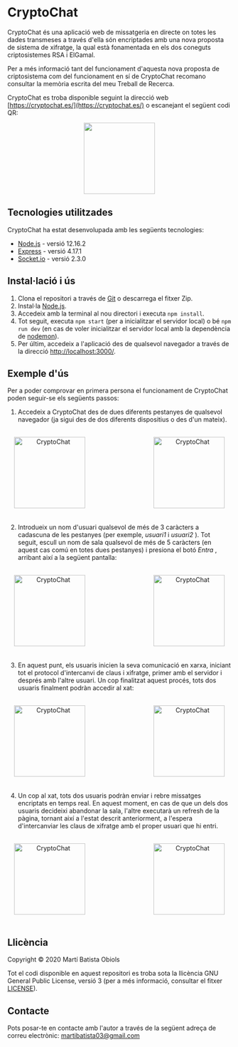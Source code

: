 
# CryptoChat
CryptoChat és una aplicació web de missatgeria en directe on totes les dades transmeses a través d'ella són encriptades amb una nova proposta de sistema de xifratge, la qual està fonamentada en els dos coneguts criptosistemes RSA i ElGamal. 

Per a més informació tant del funcionament d'aquesta nova proposta de criptosistema com del funcionament en sí de CryptoChat recomano consultar la memòria escrita del meu Treball de Recerca.

CryptoChat es troba disponible seguint la direcció web [https://cryptochat.es/](https://cryptochat.es/) o escanejant el següent codi QR:

<div align="center">
  <img width="160" src="https://i.imgur.com/EWWmCzW.png"/>
</div>

## Tecnologies utilitzades
CryptoChat ha estat desenvolupada amb les següents tecnologies:

* [Node.js](https://nodejs.org/en/) - versió 12.16.2
* [Express](https://expressjs.com/) - versió 4.17.1
* [Socket.io](https://socket.io/) - versió 2.3.0

## Instal·lació i ús
1. Clona el repositori a través de [Git](https://git-scm.com/) o descarrega el fitxer Zip.
2. Instal·la [Node.js](https://nodejs.org/en/).
3. Accedeix amb la terminal al nou directori i executa ```npm install```.
4. Tot seguit, executa ```npm start``` (per a inicialitzar el servidor local) o bé ```npm run dev``` (en cas de voler inicialitzar el servidor local amb la dependència de [nodemon](https://www.npmjs.com/package/nodemon)).
5. Per últim, accedeix a l'aplicació des de qualsevol navegador a través de la direcció [http://localhost:3000/](http://localhost:3000/).

## Exemple d'ús
Per a poder comprovar en primera persona el funcionament de CryptoChat poden seguir-se els següents passos:

1. Accedeix a CryptoChat des de dues diferents pestanyes de qualsevol navegador (ja sigui des de dos diferents dispositius o des d'un mateix).

<br />

<div align="center">
  <span> <img width="160" src="https://i.imgur.com/QvBLt5E.png" alt="CryptoChat"/> </span>
  <span> &nbsp &nbsp &nbsp &nbsp &nbsp &nbsp &nbsp &nbsp &nbsp &nbsp &nbsp &nbsp &nbsp &nbsp &nbsp &nbsp &nbsp &nbsp &nbsp </span>
  <span> <img width="160" src="https://i.imgur.com/QvBLt5E.png" alt="CryptoChat"/> </span>
</div>

<br />

2. Introdueix un nom d'usuari qualsevol de més de 3 caràcters a cadascuna de les pestanyes (per exemple, <i> usuari1 </i> i <i> usuari2 </i>). Tot seguit, escull un nom de sala qualsevol de més de 5 caràcters (en aquest cas comú en totes dues pestanyes) i presiona el botó <i> Entra </i>, arribant així a la següent pantalla:

<br />

<div align="center">
  <span> <img width="160" src="https://i.imgur.com/jnvJBLH.png" alt="CryptoChat"/> </span>
  <span> &nbsp &nbsp &nbsp &nbsp &nbsp &nbsp &nbsp &nbsp &nbsp &nbsp &nbsp &nbsp &nbsp &nbsp &nbsp &nbsp &nbsp &nbsp &nbsp </span>
  <span> <img width="160" src="https://i.imgur.com/jnvJBLH.png" alt="CryptoChat"/> </span>
</div>

<br />

3. En aquest punt, els usuaris inicien la seva comunicació en xarxa, iniciant tot el protocol d'intercanvi de claus i xifratge, primer amb el servidor i després amb l'altre usuari. Un cop finalitzat aquest procés, tots dos usuaris finalment podràn accedir al xat:

<br />

<div align="center">
  <span> <img width="160" src="https://i.imgur.com/evchnCV.png" alt="CryptoChat"/> </span>
  <span> &nbsp &nbsp &nbsp &nbsp &nbsp &nbsp &nbsp &nbsp &nbsp &nbsp &nbsp &nbsp &nbsp &nbsp &nbsp &nbsp &nbsp &nbsp &nbsp </span>
  <span> <img width="160" src="https://i.imgur.com/evchnCV.png" alt="CryptoChat"/> </span>
</div>

<br />

4. Un cop al xat, tots dos usuaris podràn enviar i rebre missatges encriptats en temps real. En aquest moment, en cas de que un dels dos usuaris decideixi abandonar la sala, l'altre executarà un refresh de la pàgina, tornant així a l'estat descrit anteriorment, a l'espera d'intercanviar les claus de xifratge amb el proper usuari que hi entri.

<br />

<div align="center">
  <span> <img width="160" src="https://i.imgur.com/QvBLt5E.png" alt="CryptoChat"/> </span>
  <span> &nbsp &nbsp &nbsp &nbsp &nbsp &nbsp &nbsp &nbsp &nbsp &nbsp &nbsp &nbsp &nbsp &nbsp &nbsp &nbsp &nbsp &nbsp &nbsp </span>
  <span> <img width="160" src="https://i.imgur.com/jnvJBLH.png" alt="CryptoChat"/> </span>
</div>

<br />

## Llicència
Copyright © 2020 Martí Batista Obiols

Tot el codi disponible en aquest repositori es troba sota la llicència GNU General Public License, versió 3 (per a més informació, consultar el fitxer [LICENSE](https://github.com/martibatista03/CryptoChat/blob/master/LICENSE)).

## Contacte
Pots posar-te en contacte amb l'autor a través de la següent adreça de correu electrònic: [martibatista03@gmail.com](mailto:martibatista03@gmail.com)
